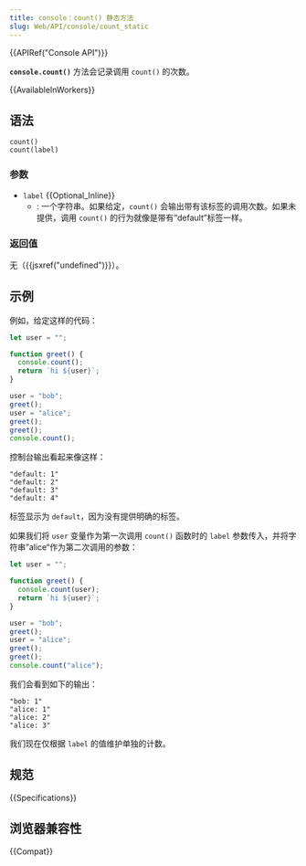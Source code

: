 ```yaml
---
title: console：count() 静态方法
slug: Web/API/console/count_static
---
```


{{APIRef("Console API")}}

**`console.count()`** 方法会记录调用 `count()` 的次数。

{{AvailableInWorkers}}

## 语法

```js-nolint
count()
count(label)
```

### 参数

- `label` {{Optional_Inline}}
  - : 一个字符串。如果给定，`count()` 会输出带有该标签的调用次数。如果未提供，调用 `count()` 的行为就像是带有“default”标签一样。

### 返回值

无（{{jsxref("undefined")}}）。

## 示例

例如，给定这样的代码：

```js
let user = "";

function greet() {
  console.count();
  return `hi ${user}`;
}

user = "bob";
greet();
user = "alice";
greet();
greet();
console.count();
```

控制台输出看起来像这样：

```
"default: 1"
"default: 2"
"default: 3"
"default: 4"
```

标签显示为 `default`，因为没有提供明确的标签。

如果我们将 `user` 变量作为第一次调用 `count()` 函数时的 `label` 参数传入，并将字符串”alice“作为第二次调用的参数：

```js
let user = "";

function greet() {
  console.count(user);
  return `hi ${user}`;
}

user = "bob";
greet();
user = "alice";
greet();
greet();
console.count("alice");
```

我们会看到如下的输出：

```
"bob: 1"
"alice: 1"
"alice: 2"
"alice: 3"
```

我们现在仅根据 `label` 的值维护单独的计数。

## 规范

{{Specifications}}

## 浏览器兼容性

{{Compat}}
